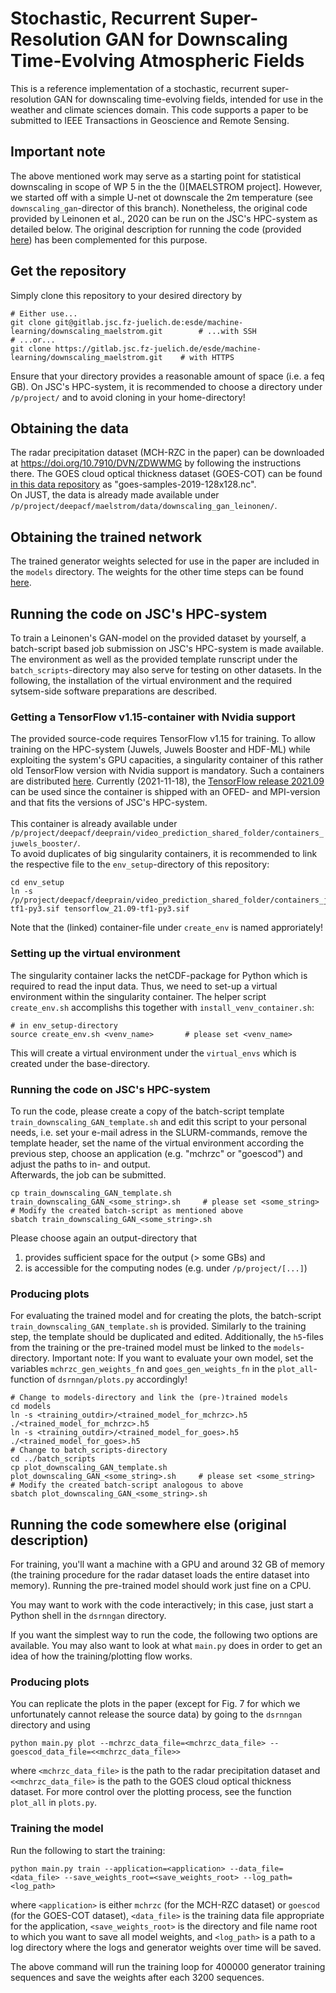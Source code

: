 # Stochastic, Recurrent Super-Resolution GAN for Downscaling Time-Evolving Atmospheric Fields

This is a reference implementation of a stochastic, recurrent super-resolution GAN for downscaling time-evolving fields, intended for use in the weather and climate sciences domain. This code supports a paper to be submitted to IEEE Transactions in Geoscience and Remote Sensing.

## Important note

The above mentioned work may serve as a starting point for statistical downscaling in scope of WP 5 in the the ()[MAELSTROM project]. However, we started off with a simple U-net ot downscale the 2m temperature (see `downscaling_gan`-director of this branch). Nonetheless, the original code provided by Leinonen et al., 2020 can be run on the JSC's HPC-system as detailed below. The original description for running the code (provided [here]()) has been complemented for this purpose.

## Get the repository
Simply clone this repository to your desired directory by 
```
# Either use...
git clone git@gitlab.jsc.fz-juelich.de:esde/machine-learning/downscaling_maelstrom.git        # ...with SSH 
# ...or...
git clone https://gitlab.jsc.fz-juelich.de/esde/machine-learning/downscaling_maelstrom.git    # with HTTPS
```
Ensure that your directory provides a reasonable amount of space (i.e. a feq GB). On JSC's HPC-system, it is recommended to choose a directory under `/p/project/` and to avoid cloning in your home-directory!

## Obtaining the data

The radar precipitation dataset (MCH-RZC in the paper) can be downloaded at https://doi.org/10.7910/DVN/ZDWWMG by following the instructions there. The GOES cloud optical thickness dataset (GOES-COT) can be found [in this data repository](https://doi.org/10.5281/zenodo.3835849) as "goes-samples-2019-128x128.nc". <br>
On JUST, the data is already made available under `/p/project/deepacf/maelstrom/data/downscaling_gan_leinonen/`.

## Obtaining the trained network

The trained generator weights selected for use in the paper are included in the `models` directory. The weights for the other time steps can be found [here](https://doi.org/10.5281/zenodo.3835849).

## Running the code on JSC's HPC-system
To train a Leinonen's GAN-model on the provided dataset by yourself, a batch-script based job submission on JSC's HPC-system is made available. The environment as well as the provided template runscript under the `batch_scripts`-directory may also serve for testing on other datasets. In the following, the installation of the virtual environment and the required sytsem-side software preparations are described.

### Getting a TensorFlow v1.15-container with Nvidia support 
The provided source-code requires TensorFlow v1.15 for training. To allow training on the HPC-system (Juwels, Juwels Booster and HDF-ML) while exploiting the system's GPU capacities, a singularity container of this rather old TensorFlow version with Nvidia support is mandatory. Such a containers are distributed [here](https://docs.nvidia.com/deeplearning/frameworks/tensorflow-release-notes/overview.html#overview). Currently (2021-11-18), the [TensorFlow release 2021.09](https://docs.nvidia.com/deeplearning/frameworks/tensorflow-release-notes/rel_21-09.html#rel_21-09) can be used since the container is shipped with an OFED- and MPI-version and  that fits the versions of JSC's HPC-system. <br><br>
This container is already available under `/p/project/deepacf/deeprain/video_prediction_shared_folder/containers_juwels_booster/`. <br>
To avoid duplicates of big singularity containers, it is recommended to link the respective file to the `env_setup`-directory of this repository:
```
cd env_setup
ln -s /p/project/deepacf/deeprain/video_prediction_shared_folder/containers_juwels_booster/nvidia_tensorflow_21.09-tf1-py3.sif tensorflow_21.09-tf1-py3.sif
```
Note that the (linked) container-file under `create_env` is named approriately!

### Setting up the virtual environment
The singularity container lacks the netCDF-package for Python which is required to read the input data.
Thus, we need to set-up a virtual environment within the singularity container. The helper script `create_env.sh` accomplishs this together with `install_venv_container.sh`:
```
# in env_setup-directory
source create_env.sh <venv_name>       # please set <venv_name> 
```
This will create a virtual environment under the `virtual_envs` which is created under the base-directory.

### Running the code on JSC's HPC-system
To run the code, please create a copy of the batch-script template `train_downscaling_GAN_template.sh` and edit this script to your personal needs, i.e. set your e-mail adress in the SLURM-commands, remove the template header, set the name of the virtual environment according the previous step, choose an application (e.g. "mchrzc" or "goescod") and adjust the paths to in- and output.<br>
Afterwards, the job can be submitted.
```
cp train_downscaling_GAN_template.sh train_downscaling_GAN_<some_string>.sh     # please set <some_string>
# Modify the created batch-script as mentioned above
sbatch train_downscaling_GAN_<some_string>.sh 
```  
Please choose again an output-directory that 
1. provides sufficient space for the output (> some GBs) and
2. is accessible for the computing nodes (e.g. under `/p/project/[...]`)

### Producing plots
For evaluating the trained model and for creating the plots, the batch-script `train_downscaling_GAN_template.sh` is provided. Similarly to the training step, the template should be duplicated and edited. 
Additionally, the `h5`-files from the training or the pre-trained model must be linked to the `models`-directory.
Important note: If you want to evaluate your own model, set the variables `mchrzc_gen_weights_fn` and `goes_gen_weights_fn` in the `plot_all`-function of `dsrnngan/plots.py` accordingly!
```
# Change to models-directory and link the (pre-)trained models
cd models
ln -s <training_outdir>/<trained_model_for_mchrzc>.h5 ./<trained_model_for_mchrzc>.h5
ln -s <training_outdir>/<trained_model_for_goes>.h5 ./<trained_model_for_goes>.h5
# Change to batch_scripts-directory
cd ../batch_scripts
cp plot_downscaling_GAN_template.sh plot_downscaling_GAN_<some_string>.sh     # please set <some_string>
# Modify the created batch-script analogous to above
sbatch plot_downscaling_GAN_<some_string>.sh 
```  

## Running the code somewhere else (original description)

For training, you'll want a machine with a GPU and around 32 GB of memory (the training procedure for the radar dataset loads the entire dataset into memory). Running the pre-trained model should work just fine on a CPU.

You may want to work with the code interactively; in this case, just start a Python shell in the `dsrnngan` directory.

If you want the simplest way to run the code, the following two options are available. You may also want to look at what `main.py` does in order to get an idea of how the training/plotting flow works.

### Producing plots

You can replicate the plots in the paper (except for Fig. 7 for which we unfortunately cannot release the source data) by going to the `dsrnngan` directory and using
```
python main.py plot --mchrzc_data_file=<mchrzc_data_file> --goescod_data_file=<<mchrzc_data_file>>
```
where `<mchrzc_data_file>` is the path to the radar precipitation dataset and `<<mchrzc_data_file>` is the path to the GOES cloud optical thickness dataset. For more control over the plotting process, see the function `plot_all` in `plots.py`.

### Training the model

Run the following to start the training:
```
python main.py train --application=<application> --data_file=<data_file> --save_weights_root=<save_weights_root> --log_path=<log_path>
```
where `<application>` is either `mchrzc` (for the MCH-RZC dataset) or `goescod` (for the GOES-COT dataset), `<data_file>` is the training data file appropriate for the application, `<save_weights_root>` is the directory and file name root to which you want to save all model weights, and `<log_path>` is a path to a log directory where the logs and generator weights over time will be saved. 

The above command will run the training loop for 400000 generator training sequences and save the weights after each 3200 sequences.

